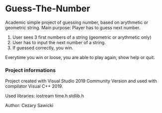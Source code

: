 # Guess-The-Number
Academic simple project of guessing number, based on arythmetic or geometric string.
Main purpose: Player has to guess next number.
1. User sees 3 first numbers of a string (geometric or arythmetic only)
2. User has to input the next number of a string. 
3. If guessed correctly, you win.


Everytime you win or loose, you are able to play again, show help or quit.
### Project informations
Project created with Visual Studio 2019 Community Version and used with compilator Visual C++ 2019.

Used libraries:
iostream
time.h
stdlib.h

Author: Cezary Sawicki
